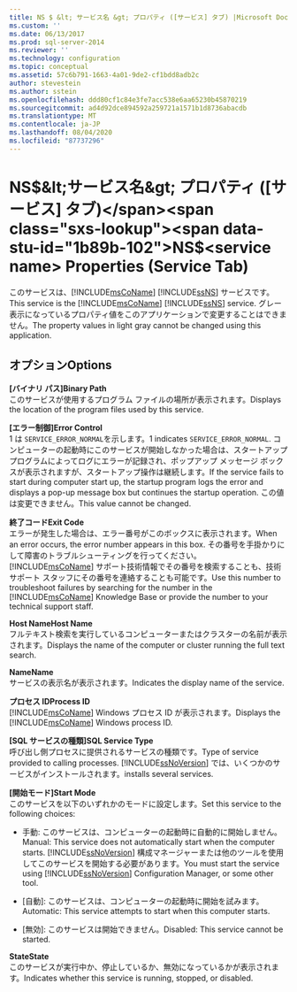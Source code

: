 ```yaml
---
title: NS $ &lt; サービス名 &gt; プロパティ ([サービス] タブ) |Microsoft Docs
ms.custom: ''
ms.date: 06/13/2017
ms.prod: sql-server-2014
ms.reviewer: ''
ms.technology: configuration
ms.topic: conceptual
ms.assetid: 57c6b791-1663-4a01-9de2-cf1bdd8adb2c
author: stevestein
ms.author: sstein
ms.openlocfilehash: ddd80cf1c84e3fe7acc538e6aa65230b45870219
ms.sourcegitcommit: ad4d92dce894592a259721a1571b1d8736abacdb
ms.translationtype: MT
ms.contentlocale: ja-JP
ms.lasthandoff: 08/04/2020
ms.locfileid: "87737296"
---
```

# <a name="nsltservice-namegt-properties-service-tab"></a><span data-ttu-id="1b89b-102">NS$&lt;サービス名&gt; プロパティ ([サービス] タブ)</span><span class="sxs-lookup"><span data-stu-id="1b89b-102">NS$&lt;service name&gt; Properties (Service Tab)</span></span>
  <span data-ttu-id="1b89b-103">このサービスは、[!INCLUDE[msCoName](../../includes/msconame-md.md)] [!INCLUDE[ssNS](../../includes/ssns-md.md)] サービスです。</span><span class="sxs-lookup"><span data-stu-id="1b89b-103">This service is the [!INCLUDE[msCoName](../../includes/msconame-md.md)] [!INCLUDE[ssNS](../../includes/ssns-md.md)] service.</span></span> <span data-ttu-id="1b89b-104">グレー表示になっているプロパティ値をこのアプリケーションで変更することはできません。</span><span class="sxs-lookup"><span data-stu-id="1b89b-104">The property values in light gray cannot be changed using this application.</span></span>  
  
## <a name="options"></a><span data-ttu-id="1b89b-105">オプション</span><span class="sxs-lookup"><span data-stu-id="1b89b-105">Options</span></span>  
 <span data-ttu-id="1b89b-106">**[バイナリ パス]**</span><span class="sxs-lookup"><span data-stu-id="1b89b-106">**Binary Path**</span></span>  
 <span data-ttu-id="1b89b-107">このサービスが使用するプログラム ファイルの場所が表示されます。</span><span class="sxs-lookup"><span data-stu-id="1b89b-107">Displays the location of the program files used by this service.</span></span>  
  
 <span data-ttu-id="1b89b-108">**[エラー制御]**</span><span class="sxs-lookup"><span data-stu-id="1b89b-108">**Error Control**</span></span>  
 <span data-ttu-id="1b89b-109">1 は `SERVICE_ERROR_NORMAL`を示します。</span><span class="sxs-lookup"><span data-stu-id="1b89b-109">1 indicates `SERVICE_ERROR_NORMAL`.</span></span> <span data-ttu-id="1b89b-110">コンピューターの起動時にこのサービスが開始しなかった場合は、スタートアップ プログラムによってログにエラーが記録され、ポップアップ メッセージ ボックスが表示されますが、スタートアップ操作は継続します。</span><span class="sxs-lookup"><span data-stu-id="1b89b-110">If the service fails to start during computer start up, the startup program logs the error and displays a pop-up message box but continues the startup operation.</span></span> <span data-ttu-id="1b89b-111">この値は変更できません。</span><span class="sxs-lookup"><span data-stu-id="1b89b-111">This value cannot be changed.</span></span>  
  
 <span data-ttu-id="1b89b-112">**終了コード**</span><span class="sxs-lookup"><span data-stu-id="1b89b-112">**Exit Code**</span></span>  
 <span data-ttu-id="1b89b-113">エラーが発生した場合は、エラー番号がこのボックスに表示されます。</span><span class="sxs-lookup"><span data-stu-id="1b89b-113">When an error occurs, the error number appears in this box.</span></span> <span data-ttu-id="1b89b-114">その番号を手掛かりにして障害のトラブルシューティングを行ってください。 [!INCLUDE[msCoName](../../includes/msconame-md.md)] サポート技術情報でその番号を検索することも、技術サポート スタッフにその番号を連絡することも可能です。</span><span class="sxs-lookup"><span data-stu-id="1b89b-114">Use this number to troubleshoot failures by searching for the number in the [!INCLUDE[msCoName](../../includes/msconame-md.md)] Knowledge Base or provide the number to your technical support staff.</span></span>  
  
 <span data-ttu-id="1b89b-115">**Host Name**</span><span class="sxs-lookup"><span data-stu-id="1b89b-115">**Host Name**</span></span>  
 <span data-ttu-id="1b89b-116">フルテキスト検索を実行しているコンピューターまたはクラスターの名前が表示されます。</span><span class="sxs-lookup"><span data-stu-id="1b89b-116">Displays the name of the computer or cluster running the full text search.</span></span>  
  
 <span data-ttu-id="1b89b-117">**Name**</span><span class="sxs-lookup"><span data-stu-id="1b89b-117">**Name**</span></span>  
 <span data-ttu-id="1b89b-118">サービスの表示名が表示されます。</span><span class="sxs-lookup"><span data-stu-id="1b89b-118">Indicates the display name of the service.</span></span>  
  
 <span data-ttu-id="1b89b-119">**プロセス ID**</span><span class="sxs-lookup"><span data-stu-id="1b89b-119">**Process ID**</span></span>  
 <span data-ttu-id="1b89b-120">[!INCLUDE[msCoName](../../includes/msconame-md.md)] Windows プロセス ID が表示されます。</span><span class="sxs-lookup"><span data-stu-id="1b89b-120">Displays the [!INCLUDE[msCoName](../../includes/msconame-md.md)] Windows process ID.</span></span>  
  
 <span data-ttu-id="1b89b-121">**[SQL サービスの種類]**</span><span class="sxs-lookup"><span data-stu-id="1b89b-121">**SQL Service Type**</span></span>  
 <span data-ttu-id="1b89b-122">呼び出し側プロセスに提供されるサービスの種類です。</span><span class="sxs-lookup"><span data-stu-id="1b89b-122">Type of service provided to calling processes.</span></span> [!INCLUDE[ssNoVersion](../../includes/ssnoversion-md.md)] <span data-ttu-id="1b89b-123">では、いくつかのサービスがインストールされます。</span><span class="sxs-lookup"><span data-stu-id="1b89b-123">installs several services.</span></span>  
  
 <span data-ttu-id="1b89b-124">**[開始モード]**</span><span class="sxs-lookup"><span data-stu-id="1b89b-124">**Start Mode**</span></span>  
 <span data-ttu-id="1b89b-125">このサービスを以下のいずれかのモードに設定します。</span><span class="sxs-lookup"><span data-stu-id="1b89b-125">Set this service to the following choices:</span></span>  
  
-   <span data-ttu-id="1b89b-126">手動: このサービスは、コンピューターの起動時に自動的に開始しません。</span><span class="sxs-lookup"><span data-stu-id="1b89b-126">Manual: This service does not automatically start when the computer starts.</span></span> <span data-ttu-id="1b89b-127">[!INCLUDE[ssNoVersion](../../includes/ssnoversion-md.md)] 構成マネージャーまたは他のツールを使用してこのサービスを開始する必要があります。</span><span class="sxs-lookup"><span data-stu-id="1b89b-127">You must start the service using [!INCLUDE[ssNoVersion](../../includes/ssnoversion-md.md)] Configuration Manager, or some other tool.</span></span>  
  
-   <span data-ttu-id="1b89b-128">\[自動]: このサービスは、コンピューターの起動時に開始を試みます。</span><span class="sxs-lookup"><span data-stu-id="1b89b-128">Automatic: This service attempts to start when this computer starts.</span></span>  
  
-   <span data-ttu-id="1b89b-129">\[無効]: このサービスは開始できません。</span><span class="sxs-lookup"><span data-stu-id="1b89b-129">Disabled: This service cannot be started.</span></span>  
  
 <span data-ttu-id="1b89b-130">**State**</span><span class="sxs-lookup"><span data-stu-id="1b89b-130">**State**</span></span>  
 <span data-ttu-id="1b89b-131">このサービスが実行中か、停止しているか、無効になっているかが表示されます。</span><span class="sxs-lookup"><span data-stu-id="1b89b-131">Indicates whether this service is running, stopped, or disabled.</span></span>  
  
  

